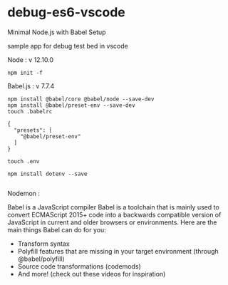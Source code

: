 # debug-es6-vscode

Minimal Node.js with Babel Setup 

sample app for debug test bed in vscode 


Node : v 12.10.0

```
npm init -f
```

Babel.js : v 7.7.4

```
npm install @babel/core @babel/node --save-dev
npm install @babel/preset-env --save-dev
touch .babelrc

{
  "presets": [
    "@babel/preset-env"
  ]
}

touch .env

npm install dotenv --save


```


Nodemon : 

Babel is a JavaScript compiler
Babel is a toolchain that is mainly used to convert ECMAScript 2015+ code into a backwards compatible version of JavaScript in current and older browsers or environments. Here are the main things Babel can do for you:

- Transform syntax
- Polyfill features that are missing in your target environment (through @babel/polyfill)
- Source code transformations (codemods)
- And more! (check out these videos for inspiration)
